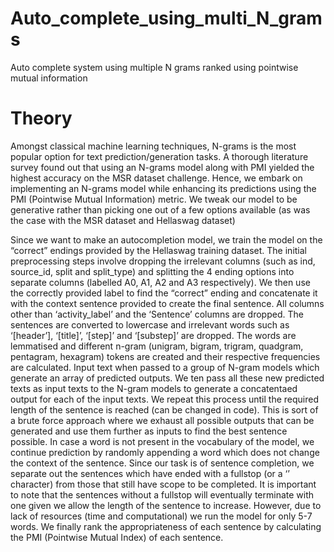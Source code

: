 # Auto_complete_using_multi_N_grams
Auto complete system using multiple N grams ranked using pointwise mutual information
# Theory
Amongst classical machine learning techniques, N-grams is the most popular option for text
prediction/generation tasks. A thorough literature survey found out that using an N-grams model
along with PMI yielded the highest accuracy on the MSR dataset challenge. Hence, we embark on
implementing an N-grams model while enhancing its predictions using the PMI (Pointwise Mutual
Information) metric. We tweak our model to be generative rather than picking one out of a few
options available (as was the case with the MSR dataset and Hellaswag dataset)

Since we want to make an autocompletion model, we train the model on the “correct” endings
provided by the Hellaswag training dataset. The initial preprocessing steps involve dropping the
irrelevant columns (such as ind, source_id, split and split_type) and splitting the 4 ending options
into separate columns (labelled A0, A1, A2 and A3 respectively). We then use the correctly provided
label to find the “correct” ending and concatenate it with the context sentence provided to create the
final sentence. All columns other than ‘activity_label’ and the ‘Sentence’ columns are dropped. The
sentences are converted to lowercase and irrelevant words such as ‘[header’], ‘[title]’, ‘[step]’ and
‘[substep]’ are dropped. The words are lemmatised and different n-gram (unigram, bigram, trigram,
quadgram, pentagram, hexagram) tokens are created and their respective frequencies are calculated.
Input text when passed to a group of N-gram models which generate an array of predicted
outputs. We ten pass all these new predicted texts as input texts to the N-gram models to generate a
concatentaed output for each of the input texts. We repeat this process until the required length of the
sentence is reached (can be changed in code). This is sort of a brute force approach where we exhaust
all possible outputs that can be generated and use them further as inputs to find the best sentence
possible. In case a word is not present in the vocabulary of the model, we continue prediction by
randomly appending a word which does not change the context of the sentence. Since our task is of
sentence completion, we separate out the sentences which have ended with a fullstop (or a ‘<e>’
character) from those that still have scope to be completed. It is important to note that the sentences
without a fullstop will eventually terminate with one given we allow the length of the sentence to
increase. However, due to lack of resources (time and computational) we run the model for only
5-7 words. We finally rank the appropriateness of each sentence by calculating the PMI (Pointwise
Mutual Index) of each sentence.
